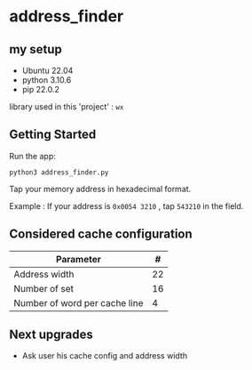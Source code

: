 # address_finder

## my setup

- Ubuntu 22.04
- python 3.10.6
- pip 22.0.2

library used in this 'project' :
```wx```

## Getting Started

Run the app:
```
python3 address_finder.py
```
Tap your memory address in hexadecimal format.

Example :
If your address is ```0x0054 3210``` , tap ```543210``` in the field.

## Considered cache configuration

| Parameter                     | #  |
|-------------------------------|----|
| Address width                 | 22 |
| Number of set                 | 16 |
| Number of word per cache line | 4  |

## Next upgrades 

- Ask user his cache config and address width
  

